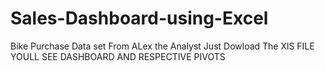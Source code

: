 # Sales-Dashboard-using-Excel
Bike Purchase Data set From ALex the Analyst
Just Dowload The XlS FILE YOULL SEE DASHBOARD AND RESPECTIVE PIVOTS

